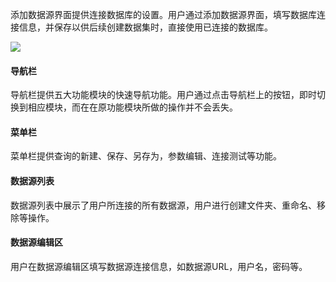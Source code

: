 
添加数据源界面提供连接数据库的设置。用户通过添加数据源界面，填写数据库连接信息，并保存以供后续创建数据集时，直接使用已连接的数据库。

![](https://mc.qcloudimg.com/static/img/9e6c61b41885135f4bc81d14cb285cae/image.png)

#### 导航栏
导航栏提供五大功能模块的快速导航功能。用户通过点击导航栏上的按钮，即时切换到相应模块，而在在原功能模块所做的操作并不会丢失。

#### 菜单栏
菜单栏提供查询的新建、保存、另存为，参数编辑、连接测试等功能。

#### 数据源列表
数据源列表中展示了用户所连接的所有数据源，用户进行创建文件夹、重命名、移除等操作。
#### 数据源编辑区
用户在数据源编辑区填写数据源连接信息，如数据源URL，用户名，密码等。
